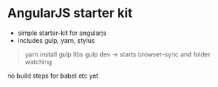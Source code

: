 # AngularJS starter kit

* simple starter-kit for angularjs
* includes gulp, yarn, stylus 

> yarn install
> gulp libs
> gulp dev -> starts browser-sync and folder watching

no build steps for babel etc yet
